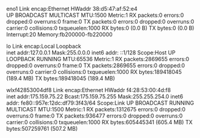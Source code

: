 eno1      Link encap:Ethernet  HWaddr 38:d5:47:af:52:e4  
          UP BROADCAST MULTICAST  MTU:1500  Metric:1
          RX packets:0 errors:0 dropped:0 overruns:0 frame:0
          TX packets:0 errors:0 dropped:0 overruns:0 carrier:0
          collisions:0 txqueuelen:1000 
          RX bytes:0 (0.0 B)  TX bytes:0 (0.0 B)
          Interrupt:20 Memory:fb200000-fb220000 

lo        Link encap:Local Loopback  
          inet addr:127.0.0.1  Mask:255.0.0.0
          inet6 addr: ::1/128 Scope:Host
          UP LOOPBACK RUNNING  MTU:65536  Metric:1
          RX packets:2869655 errors:0 dropped:0 overruns:0 frame:0
          TX packets:2869655 errors:0 dropped:0 overruns:0 carrier:0
          collisions:0 txqueuelen:1000 
          RX bytes:189418045 (189.4 MB)  TX bytes:189418045 (189.4 MB)

wlxf42853004df8 Link encap:Ethernet  HWaddr f4:28:53:00:4d:f8  
          inet addr:175.159.75.22  Bcast:175.159.75.255  Mask:255.255.254.0
          inet6 addr: fe80::957e:12dc:df79:3f43/64 Scope:Link
          UP BROADCAST RUNNING MULTICAST  MTU:1500  Metric:1
          RX packets:1312675 errors:0 dropped:0 overruns:0 frame:0
          TX packets:936477 errors:0 dropped:0 overruns:0 carrier:0
          collisions:0 txqueuelen:1000 
          RX bytes:605445341 (605.4 MB)  TX bytes:507259761 (507.2 MB)

